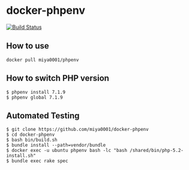 # docker-phpenv

[![Build Status](https://travis-ci.org/miya0001/docker-phpenv.svg?branch=master)](https://travis-ci.org/miya0001/docker-phpenv)

## How to use

```
docker pull miya0001/phpenv
```


## How to switch PHP version

```
$ phpenv install 7.1.9
$ phpenv global 7.1.9
```

## Automated Testing

```
$ git clone https://github.com/miya0001/docker-phpenv
$ cd docker-phpenv
$ bash bin/build.sh
$ bundle install --path=vendor/bundle
$ docker exec -u ubuntu phpenv bash -lc "bash /shared/bin/php-5.2-install.sh"
$ bundle exec rake spec
```
